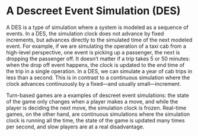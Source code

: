 # A Descreet Event Simulation (DES)

A DES is a type of simulation where a system is modeled as a sequence of events. In a DES, the simulation clock
does not advance by fixed increments, but advances directly to the simulated time of the next modeled event.
For example, if we are simulating the operation of a taxi cab from a high-level perspective, one event is picking up a passenger, the next is dropping the passenger off. It doesn’t matter if a trip takes 5 or 50 minutes: when the drop off event happens, the clock is updated to the end time of the trip in a single operation. In a DES, we can simulate a year of cab trips in less than a second. This is in contrast to a continuous simulation where the clock advances continuously by a fixed—and usually small—increment.

Turn-based games are a examples of descreet event simulations: the state of the game only changes when a player makes a move, and while the player is deciding the next move, the simulation clock is frozen. Real-time games, on the other hand, are continuous simulations where the simulation clock is running all the time, the state of the game is updated many times per second, and slow players are at a real disadvantage.

